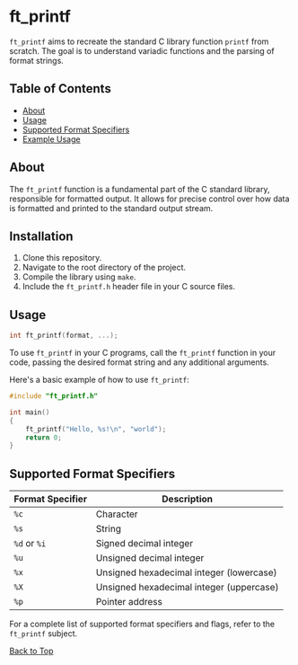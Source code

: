 <a id="top"></a>

# ft_printf
`ft_printf` aims to recreate the standard C library function `printf` from scratch. The goal is to understand variadic functions and the parsing of format strings.

## Table of Contents
- [About](#about)
- [Usage](#usage)
- [Supported Format Specifiers](#supported-format-specifiers)
- [Example Usage](#example-usage)


## About
The `ft_printf` function is a fundamental part of the C standard library, responsible for formatted output. It allows for precise control over how data is formatted and printed to the standard output stream.


## Installation
1. Clone this repository.
2. Navigate to the root directory of the project.
3. Compile the library using `make`.
4. Include the `ft_printf.h` header file in your C source files.

## Usage
```c
int	ft_printf(format, ...);
```
To use `ft_printf` in your C programs, call the `ft_printf` function in your code, passing the desired format string and any additional arguments.

Here's a basic example of how to use `ft_printf`:

```c
#include "ft_printf.h"

int main()
{
	ft_printf("Hello, %s!\n", "world");
	return 0;
}
```

## Supported Format Specifiers
| Format Specifier | Description                                       |
|------------------|---------------------------------------------------|
| `%c`             | Character                                         |
| `%s`             | String                                            |
| `%d` or `%i`     | Signed decimal integer                            |
| `%u`             | Unsigned decimal integer                          |
| `%x`             | Unsigned hexadecimal integer (lowercase)          |
| `%X`             | Unsigned hexadecimal integer (uppercase)          |
| `%p`             | Pointer address                                   |


For a complete list of supported format specifiers and flags, refer to the `ft_printf` subject.

[Back to Top](#top)
